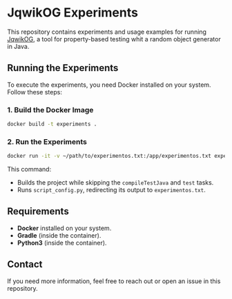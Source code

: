 # JqwikOG Experiments

This repository contains experiments and usage examples for running [JqwikOG](https://github.com/AFungo/jqwikog), a tool for property-based testing whit a random object generator in Java.

## Running the Experiments

To execute the experiments, you need Docker installed on your system. Follow these steps:

### 1. Build the Docker Image
```sh
docker build -t experiments .
```

### 2. Run the Experiments
```sh
docker run -it -v ~/path/to/experimentos.txt:/app/experimentos.txt experiments bash -c "./gradlew build -x :compileTestJava -x :test && python3 script_config.py > /app/experimentos.txt"
```

This command:
- Builds the project while skipping the `compileTestJava` and `test` tasks.
- Runs `script_config.py`, redirecting its output to `experimentos.txt`.

## Requirements
- **Docker** installed on your system.
- **Gradle** (inside the container).
- **Python3** (inside the container).

## Contact
If you need more information, feel free to reach out or open an issue in this repository.

